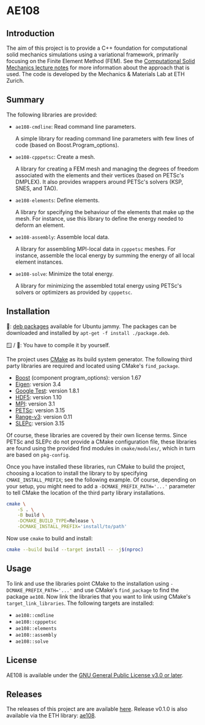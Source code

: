 <!---
 © 2020 ETH Zurich, Mechanics and Materials Lab
 © 2020 California Institute of Technology

 This file is part of ae108.

 ae108 is free software: you can redistribute it and/or modify
 it under the terms of the GNU General Public License as published by
 the Free Software Foundation, either version 3 of the License, or any
 later version.

 ae108 is distributed in the hope that it will be useful,
 but WITHOUT ANY WARRANTY; without even the implied warranty of
 MERCHANTABILITY or FITNESS FOR A PARTICULAR PURPOSE. See the
 GNU General Public License for more details.

 You should have received a copy of the GNU General Public License
 along with ae108. If not, see <https://www.gnu.org/licenses/>.
-->

# AE108

## Introduction

The aim of this project is to provide a C++ foundation for computational solid mechanics simulations using a variational framework, primarily focusing on the Finite Element Method (FEM).
See the [Computational Solid Mechanics lecture notes](https://www.mm.ethz.ch/) for more information about the approach that is used.
The code is developed by the Mechanics & Materials Lab at ETH Zurich.

## Summary

The following libraries are provided:

- ```ae108-cmdline```: Read command line parameters.

    A simple library for reading command line parameters with few lines of code (based on Boost.Program_options).

- ```ae108-cpppetsc```: Create a mesh.

    A library for creating a FEM mesh and managing the degrees of freedom associated with the elements and their vertices (based on PETSc's DMPLEX). It also provides wrappers around PETSc's solvers (KSP, SNES, and TAO).

- ```ae108-elements```: Define elements.

    A library for specifying the behaviour of the elements that make up the mesh. For instance, use this library to define the energy needed to deform an element.

- ```ae108-assembly```: Assemble local data.

    A library for assembling MPI-local data in ```cpppetsc``` meshes. For instance, assemble the local energy by summing the energy of all local element instances.

- ```ae108-solve```: Minimize the total energy.

    A library for minimizing the assembled total energy using PETSc's solvers or optimizers as provided by ```cpppetsc```.
    
## Installation

🐧: [deb packages](/../../packages/) available for Ubuntu jammy.
The packages can be downloaded and installed by
`apt-get -f install ./package.deb`.

🪟 / 🍏: You have to compile it by yourself.

The project uses [CMake](https://cmake.org) as its build system generator. The following third party libraries are required and located using CMake's ```find_package```.

- [Boost](https://www.boost.org) (component program_options): version 1.67
- [Eigen](http://eigen.tuxfamily.org): version 3.4
- [Google Test](https://github.com/google/googletest): version 1.8.1
- [HDF5](https://www.hdfgroup.org/solutions/hdf5/): version 1.10
- [MPI](https://cmake.org/cmake/help/latest/module/FindMPI.html): version 3.1
- [PETSc](https://www.mcs.anl.gov/petsc/): version 3.15
- [Range-v3](https://github.com/ericniebler/range-v3): version 0.11
- [SLEPc](https://slepc.upv.es/): version 3.15

Of course, these libraries are covered by their own license terms. Since PETSc and SLEPc do not provide a CMake configuration file, these libraries are found using the provided find modules in ```cmake/modules/```, which in turn are based on ```pkg-config```.

Once you have installed these libraries, run CMake to build the project, choosing a location to install the library to by specifying ```CMAKE_INSTALL_PREFIX```; see the following example. Of course, depending on your setup, you might need to add a ```-DCMAKE_PREFIX_PATH='...'``` parameter to tell CMake the location of the third party library installations.

```bash
cmake \
    -S . \
    -B build \
    -DCMAKE_BUILD_TYPE=Release \
    -DCMAKE_INSTALL_PREFIX='install/to/path'
```

Now use ```cmake``` to build and install:

```bash
cmake --build build --target install -- -j$(nproc)
```

## Usage

To link and use the libraries point CMake to the installation using ```-DCMAKE_PREFIX_PATH='...'``` and use CMake's ```find_package``` to find the package ```ae108```. Now link the libraries that you want to link using CMake's ```target_link_libraries```. The following targets are installed:

- ```ae108::cmdline```
- ```ae108::cpppetsc```
- ```ae108::elements```
- ```ae108::assembly```
- ```ae108::solve```

## License

AE108 is available under the [GNU General Public License v3.0 or later](https://www.gnu.org/licenses/gpl-3.0.html).

## Releases

The releases of this project are are available [here](https://gitlab.ethz.ch/mechanics-and-materials/ae108/-/releases). Release v0.1.0 is also available via the ETH library: [ae108](https://search.library.ethz.ch/permalink/f/13kse66/data_archiveIE15605648).
